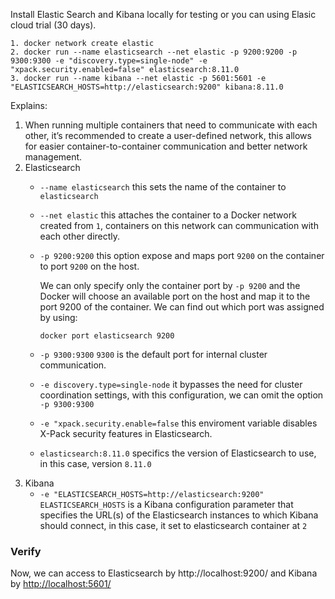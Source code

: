Install Elastic Search and Kibana locally for testing or you can using Elasic cloud trial (30 days).

```docker
1. docker network create elastic
2. docker run --name elasticsearch --net elastic -p 9200:9200 -p 9300:9300 -e "discovery.type=single-node" -e "xpack.security.enabled=false" elasticsearch:8.11.0
3. docker run --name kibana --net elastic -p 5601:5601 -e "ELASTICSEARCH_HOSTS=http://elasticsearch:9200" kibana:8.11.0
```

Explains:

1. When running multiple containers that need to communicate with each other, it’s recommended to create a user-defined network, this allows for easier container-to-container communication and better network management.
2. Elasticsearch
    - `--name elasticsearch` this sets the name of the container to `elasticsearch`
    - `--net elastic` this attaches the container to a Docker network created from `1`, containers on this network can communication with each other directly.
    - `-p 9200:9200` this option expose and maps port `9200` on the container to port `9200` on the host.
        
        We can only specify only the container port by `-p 9200` and the Docker will choose an available port on the host and map it to the port 9200 of the container. We can find out which port was assigned by using:
        
        ```docker
        docker port elasticsearch 9200
        ```
        
    - `-p 9300:9300` `9300` is the default port for internal cluster communication.
    - `-e discovery.type=single-node` it bypasses the need for cluster coordination settings, with this configuration, we can omit the option `-p 9300:9300`
    - `-e "xpack.security.enable=false` this enviroment variable disables X-Pack security features in Elasticsearch.
    - `elasticsearch:8.11.0` specifics the version of Elasticsearch to use, in this case, version `8.11.0`
3. Kibana
    - `-e "ELASTICSEARCH_HOSTS=http://elasticsearch:9200"` `ELASTICSEARCH_HOSTS` is a Kibana configuration parameter that specifies the URL(s) of the Elasticsearch instances to which Kibana should connect, in this case, it set to elasticsearch container at `2`

### Verify

Now, we can access to Elasticsearch by http://localhost:9200/ and Kibana by [http://localhost:5601/](http://0.0.0.0:5601/)
